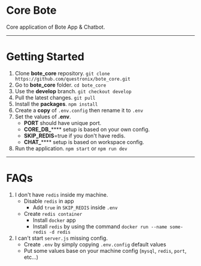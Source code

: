 # Core Bote

Core application of Bote App & Chatbot.

***

# Getting Started
1. Clone **bote_core** repository. `git clone https://github.com/questronix/bote_core.git`
2. Go to **bote_core** folder. `cd bote_core`
3. Use the **develop** branch. `git checkout develop`
4. Pull the latest changes. `git pull`
5. Install the **packages**. `npm install`
6. Create a **copy** of `.env.config` then rename it to `.env`
7. Set the values of **.env**.
   * **PORT** should have unique port.
   * **CORE_DB_****** setup is based on your own config.
   * **SKIP_REDIS**=true if you don't have redis.
   * **CHAT_****** setup is based on workspace config.
8. Run the application. `npm start` or `npm run dev`

***

# FAQs
1. I don't have `redis` inside my machine.
    * Disable `redis` in app
      * Add `true` in `SKIP_REDIS` inside `.env`
    * Create `redis container`
      * Install `docker` app
      * Install `redis` by using the command `docker run --name some-redis -d redis`
2. I can't start `server.js` missing config.
    * Create `.env` by simply copying `.env.config` default values
    * Put some values base on your machine config (`mysql`, `redis`, `port`, etc...)